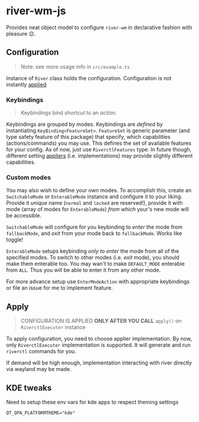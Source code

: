 # river-wm-js

Provides neat object model to configure `river-wm` in declarative fashion with pleasure :wink:.

## Configuration

> Note: see more usage info in `src/example.ts`

Instance of `River` class holds the configuration. Configuration is not instantly [applied](#apply)

### Keybindings

> Keybindings bind *shortcut* to an *action*.

Keybindings are grouped by modes. Keybindings are *defined* by instantiating `KeyBinding<FeatureSet>`. `FeatureSet` is generic parameter (and type safety feature of this package) that specify, which capabilities (actions/commands) you may use. This defines the set of available features for your config. As of now, just use `RiverctlFeatures` type. In future though, different setting [appliers](#apply) (i.e. implementations) may provide slightly different capabilities.

### Custom modes
You may also wish to define your own modes. To accomplish this, create an `SwitchableMode` or `EnterableMode` instance and configure it to your liking. Provide it *unique* name (`normal` and `locked` are reserved!), provide it with mode (array of modes for `EnterableMode`) *from which* your's new mode will be accessible. 

`SwitchableMode` will configure for you keybinding to *enter* the mode from `fallbackMode`, and *exit* from your mode back to `fallbackMode`. Works like toggle! 

`EnterableMode` setups keybinding *only to enter* the mode from all of the specified modes. To switch to other modes (i.e. *exit* mode), you should make them enterable too. You may wan't to make `DEFAULT_MODE` enterable from `ALL`. Thus you will be able to enter it from any other mode.

For more advance setup use `EnterModeAction` with appropriate keybindings or file an issue for me to implement feature.

## Apply

> CONFIGURATION IS APPLIED **ONLY AFTER YOU CALL** `apply()` on `RiverctlExecuter` instance

To apply configuration, you need to choose applier implementation. By now, only `RiverctlExecuter` implementation is supported. It will generate and run `riverctl` commands for you. 

If demand will be high enough, implementation interacting with river directly via wayland may be made.

## KDE tweaks

Need to setup these env vars for kde apps to respect theming settings
```
QT_QPA_PLATFORMTHEME="kde"
```


